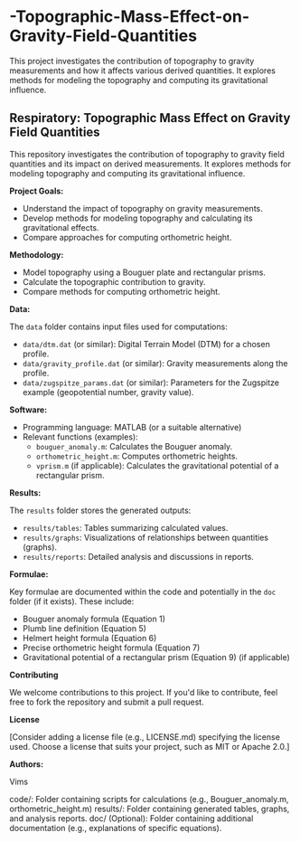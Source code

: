 # -Topographic-Mass-Effect-on-Gravity-Field-Quantities
This project investigates the contribution of topography to gravity measurements and how it affects various derived quantities. It explores methods for modeling the topography and computing its gravitational influence.
## Respiratory: Topographic Mass Effect on Gravity Field Quantities

This repository investigates the contribution of topography to gravity field quantities and its impact on derived measurements. It explores methods for modeling topography and computing its gravitational influence.

**Project Goals:**

* Understand the impact of topography on gravity measurements.
* Develop methods for modeling topography and calculating its gravitational effects.
* Compare approaches for computing orthometric height.

**Methodology:**

* Model topography using a Bouguer plate and rectangular prisms.
* Calculate the topographic contribution to gravity.
* Compare methods for computing orthometric height.

**Data:**

The `data` folder contains input files used for computations:

* `data/dtm.dat` (or similar): Digital Terrain Model (DTM) for a chosen profile.
* `data/gravity_profile.dat` (or similar): Gravity measurements along the profile.
* `data/zugspitze_params.dat` (or similar): Parameters for the Zugspitze example (geopotential number, gravity value).

**Software:**

* Programming language: MATLAB (or a suitable alternative)
* Relevant functions (examples):
    * `bouguer_anomaly.m`: Calculates the Bouguer anomaly.
    * `orthometric_height.m`: Computes orthometric heights.
    * `vprism.m` (if applicable): Calculates the gravitational potential of a rectangular prism.

**Results:**

The `results` folder stores the generated outputs:

* `results/tables`: Tables summarizing calculated values.
* `results/graphs`: Visualizations of relationships between quantities (graphs).
* `results/reports`: Detailed analysis and discussions in reports.

**Formulae:**

Key formulae are documented within the code and potentially in the `doc` folder (if it exists). These include:

* Bouguer anomaly formula (Equation 1)
* Plumb line definition (Equation 5)
* Helmert height formula (Equation 6)
* Precise orthometric height formula (Equation 7)
* Gravitational potential of a rectangular prism (Equation 9) (if applicable)

**Contributing**

We welcome contributions to this project. If you'd like to contribute, feel free to fork the repository and submit a pull request.

**License**

[Consider adding a license file (e.g., LICENSE.md) specifying the license used. Choose a license that suits your project, such as MIT or Apache 2.0.]

**Authors:**

Vims 

code/: Folder containing scripts for calculations (e.g., Bouguer_anomaly.m, orthometric_height.m)
results/: Folder containing generated tables, graphs, and analysis reports.
doc/ (Optional): Folder containing additional documentation (e.g., explanations of specific equations).
